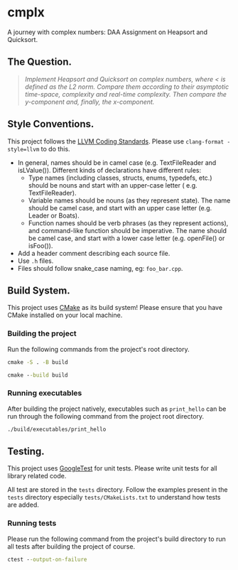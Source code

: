 # cmplx

A journey with complex numbers: DAA Assignment on Heapsort and Quicksort.

## The Question.

> *Implement Heapsort and Quicksort on complex numbers, where < is defined as the L2 norm. Compare them according to
their asymptotic time-space, complexity and real-time complexity. Then compare the y-component and, finally, the
x-component.*

## Style Conventions.

This project follows the [LLVM Coding Standards](https://llvm.org/docs/CodingStandards.html). Please
use `clang-format -style=llvm` to do this.

- In general, names should be in camel case (e.g. TextFileReader and isLValue()). Different kinds of declarations have
  different rules:
    - Type names (including classes, structs, enums, typedefs, etc.) should be nouns and start with an upper-case
      letter (
      e.g. TextFileReader).
    - Variable names should be nouns (as they represent state). The name should be camel case, and start with an upper
      case
      letter (e.g. Leader or Boats).
    - Function names should be verb phrases (as they represent actions), and command-like function should be imperative.
      The
      name should be camel case, and start with a lower case letter (e.g. openFile() or isFoo()).
- Add a header comment describing each source file.
- Use `.h` files.
- Files should follow snake_case naming, eg: `foo_bar.cpp`.

## Build System.

This project uses [CMake](https://cmake.org/) as its build system! Please ensure that you have CMake installed on your
local machine.

### Building the project

Run the following commands from the project's root directory.

```cmd
cmake -S . -B build
```

```cmd
cmake --build build
```

### Running executables

After building the project natively, executables such as `print_hello` can be run through
the following command from the project root directory.

```cmd
./build/executables/print_hello
```

## Testing.

This project uses [GoogleTest](https://google.github.io/googletest/) for unit tests. Please write unit tests for all
library related code.

All test are stored in the `tests` directory. Follow the examples present in the `tests` directory
especially `tests/CMakeLists.txt` to understand
how tests are added.

### Running tests

Please run the following command from the project's build directory to run all tests
after building the project of course.

```cmd
ctest --output-on-failure
```
